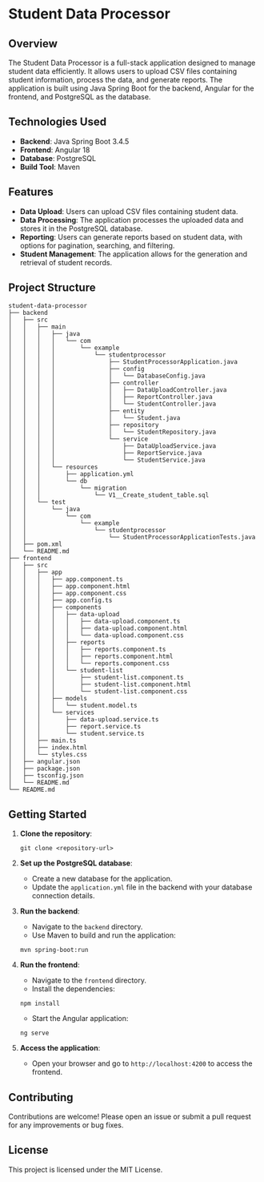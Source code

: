 # Student Data Processor

## Overview
The Student Data Processor is a full-stack application designed to manage student data efficiently. It allows users to upload CSV files containing student information, process the data, and generate reports. The application is built using Java Spring Boot for the backend, Angular for the frontend, and PostgreSQL as the database.

## Technologies Used
- **Backend**: Java Spring Boot 3.4.5
- **Frontend**: Angular 18
- **Database**: PostgreSQL
- **Build Tool**: Maven

## Features
- **Data Upload**: Users can upload CSV files containing student data.
- **Data Processing**: The application processes the uploaded data and stores it in the PostgreSQL database.
- **Reporting**: Users can generate reports based on student data, with options for pagination, searching, and filtering.
- **Student Management**: The application allows for the generation and retrieval of student records.

## Project Structure
```
student-data-processor
├── backend
│   ├── src
│   │   ├── main
│   │   │   ├── java
│   │   │   │   └── com
│   │   │   │       └── example
│   │   │   │           └── studentprocessor
│   │   │   │               ├── StudentProcessorApplication.java
│   │   │   │               ├── config
│   │   │   │               │   └── DatabaseConfig.java
│   │   │   │               ├── controller
│   │   │   │               │   ├── DataUploadController.java
│   │   │   │               │   ├── ReportController.java
│   │   │   │               │   └── StudentController.java
│   │   │   │               ├── entity
│   │   │   │               │   └── Student.java
│   │   │   │               ├── repository
│   │   │   │               │   └── StudentRepository.java
│   │   │   │               └── service
│   │   │   │                   ├── DataUploadService.java
│   │   │   │                   ├── ReportService.java
│   │   │   │                   └── StudentService.java
│   │   │   └── resources
│   │   │       ├── application.yml
│   │   │       └── db
│   │   │           └── migration
│   │   │               └── V1__Create_student_table.sql
│   │   └── test
│   │       └── java
│   │           └── com
│   │               └── example
│   │                   └── studentprocessor
│   │                       └── StudentProcessorApplicationTests.java
│   ├── pom.xml
│   └── README.md
├── frontend
│   ├── src
│   │   ├── app
│   │   │   ├── app.component.ts
│   │   │   ├── app.component.html
│   │   │   ├── app.component.css
│   │   │   ├── app.config.ts
│   │   │   ├── components
│   │   │   │   ├── data-upload
│   │   │   │   │   ├── data-upload.component.ts
│   │   │   │   │   ├── data-upload.component.html
│   │   │   │   │   └── data-upload.component.css
│   │   │   │   ├── reports
│   │   │   │   │   ├── reports.component.ts
│   │   │   │   │   ├── reports.component.html
│   │   │   │   │   └── reports.component.css
│   │   │   │   └── student-list
│   │   │   │       ├── student-list.component.ts
│   │   │   │       ├── student-list.component.html
│   │   │   │       └── student-list.component.css
│   │   │   ├── models
│   │   │   │   └── student.model.ts
│   │   │   └── services
│   │   │       ├── data-upload.service.ts
│   │   │       ├── report.service.ts
│   │   │       └── student.service.ts
│   │   ├── main.ts
│   │   ├── index.html
│   │   └── styles.css
│   ├── angular.json
│   ├── package.json
│   ├── tsconfig.json
│   └── README.md
└── README.md
```

## Getting Started
1. **Clone the repository**:
   ```
   git clone <repository-url>
   ```
2. **Set up the PostgreSQL database**:
   - Create a new database for the application.
   - Update the `application.yml` file in the backend with your database connection details.

3. **Run the backend**:
   - Navigate to the `backend` directory.
   - Use Maven to build and run the application:
   ```
   mvn spring-boot:run
   ```

4. **Run the frontend**:
   - Navigate to the `frontend` directory.
   - Install the dependencies:
   ```
   npm install
   ```
   - Start the Angular application:
   ```
   ng serve
   ```

5. **Access the application**:
   - Open your browser and go to `http://localhost:4200` to access the frontend.

## Contributing
Contributions are welcome! Please open an issue or submit a pull request for any improvements or bug fixes.

## License
This project is licensed under the MIT License.